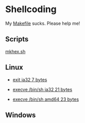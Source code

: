 # Shellcoding

My [Makefile](./linux/sh/Makefile) sucks. Please help me!

## Scripts

[mkhex.sh](./mkhex.sh)

## Linux

- [exit ia32 7 bytes](./linux/exit/expert.s)

- [execve /bin/sh ia32 21 bytes](./linux/sh/push.s)

- [execve /bin/sh amd64 23 bytes](./linux/sh/push64.s)

## Windows
